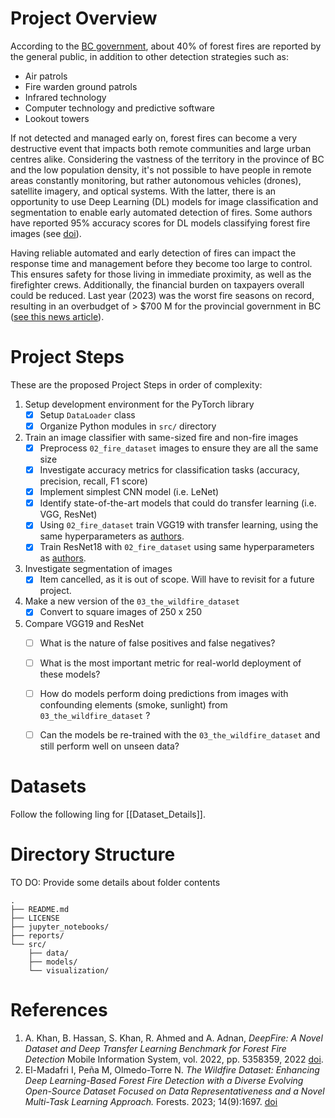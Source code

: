 # Project Overview

According to the [BC government](https://www2.gov.bc.ca/gov/content/safety/wildfire-status/wildfire-response/how-wildfire-is-detected), about 40% of forest fires are reported by the general public, in addition to other detection strategies such as:
- Air patrols
- Fire warden ground patrols
- Infrared technology
- Computer technology and predictive software
- Lookout towers

If not detected and managed early on, forest fires can become a very destructive event that impacts both remote communities and large urban centres alike. Considering the vastness of the territory in the province of BC and the low population density, it's not possible to have people in remote areas constantly monitoring, but rather autonomous vehicles (drones), satellite imagery, and optical systems. With the latter, there is an opportunity to use Deep Learning (DL) models for image classification and segmentation to enable early automated detection of fires. Some authors have reported 95% accuracy scores for DL models classifying forest fire images (see [doi](https://doi.org/10.1155/2022/5358359)).

Having reliable automated and early detection of fires can impact the response time and management before they become too large to control. This ensures safety for those living in immediate proximity, as well as the firefighter crews. Additionally, the financial burden on taxpayers overall could be reduced. Last year (2023) was the worst fire seasons on record, resulting in an overbudget of > $700 M for the provincial government in BC ([see this news article](https://vancouver.citynews.ca/2023/09/27/bc-projected-deficit-2023-q1/)).

# Project Steps

These are the proposed Project Steps in order of complexity:

1. Setup development environment for the PyTorch library
	- [x] Setup `DataLoader` class
	- [x] Organize Python modules in `src/` directory
2. Train an image classifier with same-sized fire and non-fire images
	- [x] Preprocess `02_fire_dataset` images to ensure they are all the same size
	- [x] Investigate accuracy metrics for classification tasks (accuracy, precision, recall, F1 score)
	- [x] Implement simplest CNN model (i.e. LeNet)
	- [x] Identify state-of-the-art models that could do transfer learning (i.e. VGG, ResNet)
	- [x] Using `02_fire_dataset` train VGG19 with transfer learning, using the same hyperparameters as [authors](https://doi.org/10.1155/2022/5358359). 
	- [x] Train ResNet18 with `02_fire_dataset` using same hyperparameters as [authors](https://doi.org/10.1155/2022/5358359). 
3. Investigate segmentation of images
	- [x] Item cancelled, as it is out of scope. Will have to revisit for a future project.
4. Make a new version of the `03_the_wildfire_dataset`
	- [x] Convert to square images of 250 x 250
5. Compare VGG19 and ResNet
	- [ ] What is the nature of false positives and false negatives?
	- [ ] What is the most important metric for real-world deployment of these models?
	- [ ] How do models perform doing predictions from images with confounding elements (smoke, sunlight) from `03_the_wildfire_dataset` ?
	- [ ] Can the models be re-trained with the `03_the_wildfire_dataset` and still perform well on unseen data?


# Datasets

Follow the following ling for [[Dataset_Details]].



# Directory Structure

TO DO: Provide some details about folder contents

```nohighlight
.
├── README.md
├── LICENSE
├── jupyter_notebooks/
├── reports/
└── src/
    ├── data/
    ├── models/
    └── visualization/
```

# References

1. A. Khan, B. Hassan, S. Khan, R. Ahmed and A. Adnan, *DeepFire: A Novel Dataset and Deep Transfer Learning Benchmark for Forest Fire Detection* Mobile Information System, vol. 2022, pp. 5358359, 2022 [doi](https://doi.org/10.1155/2022/5358359).
2. El-Madafri I, Peña M, Olmedo-Torre N. *The Wildfire Dataset: Enhancing Deep Learning-Based Forest Fire Detection with a Diverse Evolving Open-Source Dataset Focused on Data Representativeness and a Novel Multi-Task Learning Approach.* Forests. 2023; 14(9):1697.  [doi](https://doi.org/10.3390/f14091697)